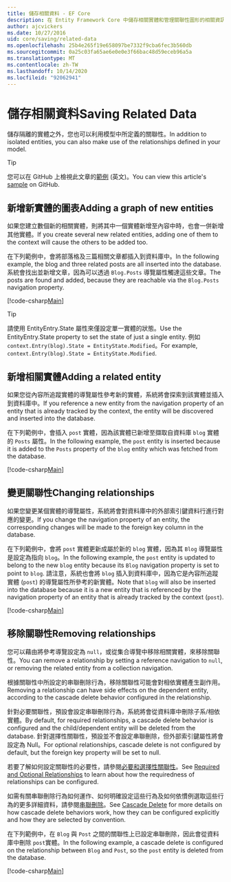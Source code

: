```yaml
---
title: 儲存相關資料 - EF Core
description: 在 Entity Framework Core 中儲存相關實體和管理關聯性圖形的相關資訊
author: ajcvickers
ms.date: 10/27/2016
uid: core/saving/related-data
ms.openlocfilehash: 25b4e265f19e658097be7332f9cba6fec3b560db
ms.sourcegitcommit: 0a25c03fa65ae6e0e0e3f66bac48d59eceb96a5a
ms.translationtype: MT
ms.contentlocale: zh-TW
ms.lasthandoff: 10/14/2020
ms.locfileid: "92062941"
---
```

# <a name="saving-related-data"></a><span data-ttu-id="c0470-103">儲存相關資料</span><span class="sxs-lookup"><span data-stu-id="c0470-103">Saving Related Data</span></span>

<span data-ttu-id="c0470-104">儲存隔離的實體之外，您也可以利用模型中所定義的關聯性。</span><span class="sxs-lookup"><span data-stu-id="c0470-104">In addition to isolated entities, you can also make use of the relationships defined in your model.</span></span>

> [!TIP]  
> <span data-ttu-id="c0470-105">您可以在 GitHub 上檢視此文章的[範例](https://github.com/dotnet/EntityFramework.Docs/tree/master/samples/core/Saving/RelatedData/) \(英文\)。</span><span class="sxs-lookup"><span data-stu-id="c0470-105">You can view this article's [sample](https://github.com/dotnet/EntityFramework.Docs/tree/master/samples/core/Saving/RelatedData/) on GitHub.</span></span>

## <a name="adding-a-graph-of-new-entities"></a><span data-ttu-id="c0470-106">新增新實體的圖表</span><span class="sxs-lookup"><span data-stu-id="c0470-106">Adding a graph of new entities</span></span>

<span data-ttu-id="c0470-107">如果您建立數個新的相關實體，則將其中一個實體新增至內容中時，也會一併新增其他實體。</span><span class="sxs-lookup"><span data-stu-id="c0470-107">If you create several new related entities, adding one of them to the context will cause the others to be added too.</span></span>

<span data-ttu-id="c0470-108">在下列範例中，會將部落格及三篇相關文章都插入到資料庫中。</span><span class="sxs-lookup"><span data-stu-id="c0470-108">In the following example, the blog and three related posts are all inserted into the database.</span></span> <span data-ttu-id="c0470-109">系統會找出並新增文章，因為可以透過 `Blog.Posts` 導覽屬性觸達這些文章。</span><span class="sxs-lookup"><span data-stu-id="c0470-109">The posts are found and added, because they are reachable via the `Blog.Posts` navigation property.</span></span>

[!code-csharp[Main](../../../samples/core/Saving/RelatedData/Sample.cs#AddingGraphOfEntities)]

> [!TIP]  
> <span data-ttu-id="c0470-110">請使用 EntityEntry.State 屬性來僅設定單一實體的狀態。</span><span class="sxs-lookup"><span data-stu-id="c0470-110">Use the EntityEntry.State property to set the state of just a single entity.</span></span> <span data-ttu-id="c0470-111">例如 `context.Entry(blog).State = EntityState.Modified`。</span><span class="sxs-lookup"><span data-stu-id="c0470-111">For example, `context.Entry(blog).State = EntityState.Modified`.</span></span>

## <a name="adding-a-related-entity"></a><span data-ttu-id="c0470-112">新增相關實體</span><span class="sxs-lookup"><span data-stu-id="c0470-112">Adding a related entity</span></span>

<span data-ttu-id="c0470-113">如果您從內容所追蹤實體的導覽屬性參考新的實體，系統將會探索到該實體並插入到資料庫中。</span><span class="sxs-lookup"><span data-stu-id="c0470-113">If you reference a new entity from the navigation property of an entity that is already tracked by the context, the entity will be discovered and inserted into the database.</span></span>

<span data-ttu-id="c0470-114">在下列範例中，會插入 `post` 實體，因為該實體已新增至擷取自資料庫 `blog` 實體的 `Posts` 屬性。</span><span class="sxs-lookup"><span data-stu-id="c0470-114">In the following example, the `post` entity is inserted because it is added to the `Posts` property of the `blog` entity which was fetched from the database.</span></span>

[!code-csharp[Main](../../../samples/core/Saving/RelatedData/Sample.cs#AddingRelatedEntity)]

## <a name="changing-relationships"></a><span data-ttu-id="c0470-115">變更關聯性</span><span class="sxs-lookup"><span data-stu-id="c0470-115">Changing relationships</span></span>

<span data-ttu-id="c0470-116">如果您變更某個實體的導覽屬性，系統將會對資料庫中的外部索引鍵資料行進行對應的變更。</span><span class="sxs-lookup"><span data-stu-id="c0470-116">If you change the navigation property of an entity, the corresponding changes will be made to the foreign key column in the database.</span></span>

<span data-ttu-id="c0470-117">在下列範例中，會將 `post` 實體更新成屬於新的 `blog` 實體，因為其 `Blog` 導覽屬性是設定為指向 `blog`。</span><span class="sxs-lookup"><span data-stu-id="c0470-117">In the following example, the `post` entity is updated to belong to the new `blog` entity because its `Blog` navigation property is set to point to `blog`.</span></span> <span data-ttu-id="c0470-118">請注意，系統也會將 `blog` 插入到資料庫中，因為它是內容所追蹤實體 (`post`) 的導覽屬性所參考的新實體。</span><span class="sxs-lookup"><span data-stu-id="c0470-118">Note that `blog` will also be inserted into the database because it is a new entity that is referenced by the navigation property of an entity that is already tracked by the context (`post`).</span></span>

[!code-csharp[Main](../../../samples/core/Saving/RelatedData/Sample.cs#ChangingRelationships)]

## <a name="removing-relationships"></a><span data-ttu-id="c0470-119">移除關聯性</span><span class="sxs-lookup"><span data-stu-id="c0470-119">Removing relationships</span></span>

<span data-ttu-id="c0470-120">您可以藉由將參考導覽設定為 `null`，或從集合導覽中移除相關實體，來移除關聯性。</span><span class="sxs-lookup"><span data-stu-id="c0470-120">You can remove a relationship by setting a reference navigation to `null`, or removing the related entity from a collection navigation.</span></span>

<span data-ttu-id="c0470-121">根據關聯性中所設定的串聯刪除行為，移除關聯性可能會對相依實體產生副作用。</span><span class="sxs-lookup"><span data-stu-id="c0470-121">Removing a relationship can have side effects on the dependent entity, according to the cascade delete behavior configured in the relationship.</span></span>

<span data-ttu-id="c0470-122">針對必要關聯性，預設會設定串聯刪除行為，系統將會從資料庫中刪除子系/相依實體。</span><span class="sxs-lookup"><span data-stu-id="c0470-122">By default, for required relationships, a cascade delete behavior is configured and the child/dependent entity will be deleted from the database.</span></span> <span data-ttu-id="c0470-123">針對選擇性關聯性，預設並不會設定串聯刪除，但外部索引鍵屬性將會設定為 Null。</span><span class="sxs-lookup"><span data-stu-id="c0470-123">For optional relationships, cascade delete is not configured by default, but the foreign key property will be set to null.</span></span>

<span data-ttu-id="c0470-124">若要了解如何設定關聯性的必要性，請參閱[必要和選擇性關聯性](xref:core/modeling/relationships#required-and-optional-relationships)。</span><span class="sxs-lookup"><span data-stu-id="c0470-124">See [Required and Optional Relationships](xref:core/modeling/relationships#required-and-optional-relationships) to learn about how the requiredness of relationships can be configured.</span></span>

<span data-ttu-id="c0470-125">如需有關串聯刪除行為如何運作、如何明確設定這些行為及如何依慣例選取這些行為的更多詳細資料，請參閱[串聯刪除](xref:core/saving/cascade-delete)。</span><span class="sxs-lookup"><span data-stu-id="c0470-125">See [Cascade Delete](xref:core/saving/cascade-delete) for more details on how cascade delete behaviors work, how they can be configured explicitly and  how they are selected by convention.</span></span>

<span data-ttu-id="c0470-126">在下列範例中，在 `Blog` 與 `Post` 之間的關聯性上已設定串聯刪除，因此會從資料庫中刪除 `post`實體。</span><span class="sxs-lookup"><span data-stu-id="c0470-126">In the following example, a cascade delete is configured on the relationship between `Blog` and `Post`, so the `post` entity is deleted from the database.</span></span>

[!code-csharp[Main](../../../samples/core/Saving/RelatedData/Sample.cs#RemovingRelationships)]
